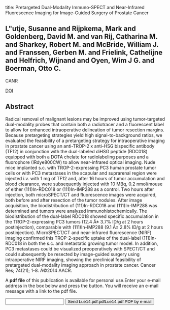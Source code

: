 title: Pretargeted Dual-Modality Immuno-SPECT and Near-Infrared Fluorescence Imaging for Image-Guided Surgery of Prostate Cancer

## L"utje, Susanne and Rijpkema, Mark and Goldenberg, David M. and van Rij, Catharina M. and Sharkey, Robert M. and McBride, William J. and Franssen, Gerben M. and Frielink, Cathelijne and Helfrich, Wijnand and Oyen, Wim J G. and Boerman, Otto C.
CANR

<a href="https://doi.org/10.1158/0008-5472.CAN-14-0594">DOI</a>

## Abstract
Radical removal of malignant lesions may be improved using tumor-targeted dual-modality probes that contain both a radiotracer and a fluorescent label to allow for enhanced intraoperative delineation of tumor resection margins. Because pretargeting strategies yield high signal-to-background ratios, we evaluated the feasibility of a pretargeting strategy for intraoperative imaging in prostate cancer using an anti-TROP-2 x anti-HSG bispecific antibody (TF12) in conjunction with the dual-labeled diHSG peptide (RDC018) equipped with both a DOTA chelate for radiolabeling purposes and a fluorophore (IRdye800CW) to allow near-infrared optical imaging. Nude mice implanted s.c. with TROP-2-expressing PC3 human prostate tumor cells or with PC3 metastases in the scapular and suprarenal region were injected i.v. with 1 mg of TF12 and, after 16 hours of tumor accumulation and blood clearance, were subsequently injected with 10 MBq, 0.2 nmol/mouse of either (111)In-RDC018 or (111)In-IMP288 as a control. Two hours after injection, both microSPECT/CT and fluorescence images were acquired, both before and after resection of the tumor nodules. After image acquisition, the biodistribution of (111)In-RDC018 and (111)In-IMP288 was determined and tumors were analyzed immunohistochemically. The biodistribution of the dual-label RDC018 showed specific accumulation in the TROP-2-expressing PC3 tumors (12.4 Â± 3.7% ID/g at 2 hours postinjection), comparable with (111)In-IMP288 (9.1 Â± 2.8% ID/g at 2 hours postinjection). MicroSPECT/CT and near-infrared fluorescence (NIRF) imaging confirmed this TROP-2-specific uptake of the dual-label (111)In-RDC018 in both the s.c. and metastatic growing tumor model. In addition, PC3 metastases could be visualized preoperatively with SPECT/CT and could subsequently be resected by image-guided surgery using intraoperative NIRF imaging, showing the preclinical feasibility of pretargeted dual-modality imaging approach in prostate cancer. Cancer Res; 74(21); 1-8. Â©2014 AACR.

A <b>pdf file</b> of this publication is available for personal use.Enter your e-mail address in the box below and press the button. You will receive an e-mail message with a link to the pdf file.
<form action="sender.php">  <input type="text" name="email">  <input type="submit" value="Send Lue14.pdf:pdfLue14.pdf:PDF by e-mail"></form>